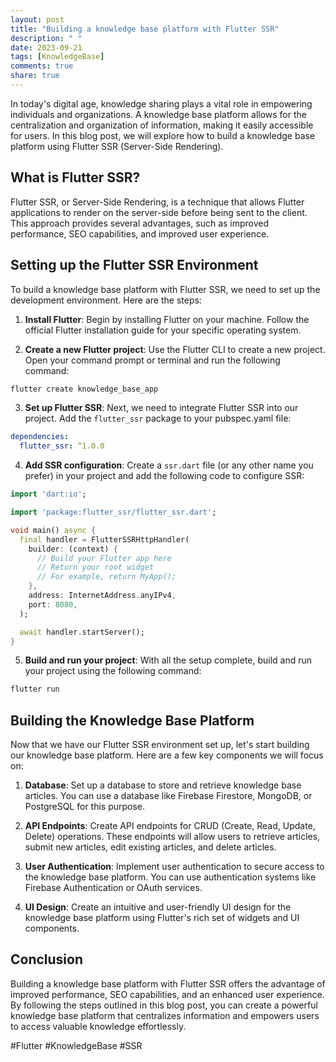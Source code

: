 ```yaml
---
layout: post
title: "Building a knowledge base platform with Flutter SSR"
description: " "
date: 2023-09-21
tags: [KnowledgeBase]
comments: true
share: true
---
```


In today's digital age, knowledge sharing plays a vital role in empowering individuals and organizations. A knowledge base platform allows for the centralization and organization of information, making it easily accessible for users. In this blog post, we will explore how to build a knowledge base platform using Flutter SSR (Server-Side Rendering).

## What is Flutter SSR?

Flutter SSR, or Server-Side Rendering, is a technique that allows Flutter applications to render on the server-side before being sent to the client. This approach provides several advantages, such as improved performance, SEO capabilities, and improved user experience.

## Setting up the Flutter SSR Environment

To build a knowledge base platform with Flutter SSR, we need to set up the development environment. Here are the steps:

1. **Install Flutter**: Begin by installing Flutter on your machine. Follow the official Flutter installation guide for your specific operating system.

2. **Create a new Flutter project**: Use the Flutter CLI to create a new project. Open your command prompt or terminal and run the following command:

```bash
flutter create knowledge_base_app
```

3. **Set up Flutter SSR**: Next, we need to integrate Flutter SSR into our project. Add the `flutter_ssr` package to your pubspec.yaml file:

```yaml
dependencies:
  flutter_ssr: ^1.0.0
```

4. **Add SSR configuration**: Create a `ssr.dart` file (or any other name you prefer) in your project and add the following code to configure SSR:

```dart
import 'dart:io';

import 'package:flutter_ssr/flutter_ssr.dart';

void main() async {
  final handler = FlutterSSRHttpHandler(
    builder: (context) {
      // Build your Flutter app here
      // Return your root widget
      // For example, return MyApp();
    },
    address: InternetAddress.anyIPv4,
    port: 8080,
  );

  await handler.startServer();
}
```

5. **Build and run your project**: With all the setup complete, build and run your project using the following command:

```bash
flutter run
```

## Building the Knowledge Base Platform

Now that we have our Flutter SSR environment set up, let's start building our knowledge base platform. Here are a few key components we will focus on:

1. **Database**: Set up a database to store and retrieve knowledge base articles. You can use a database like Firebase Firestore, MongoDB, or PostgreSQL for this purpose.

2. **API Endpoints**: Create API endpoints for CRUD (Create, Read, Update, Delete) operations. These endpoints will allow users to retrieve articles, submit new articles, edit existing articles, and delete articles.

3. **User Authentication**: Implement user authentication to secure access to the knowledge base platform. You can use authentication systems like Firebase Authentication or OAuth services.

4. **UI Design**: Create an intuitive and user-friendly UI design for the knowledge base platform using Flutter's rich set of widgets and UI components.

## Conclusion

Building a knowledge base platform with Flutter SSR offers the advantage of improved performance, SEO capabilities, and an enhanced user experience. By following the steps outlined in this blog post, you can create a powerful knowledge base platform that centralizes information and empowers users to access valuable knowledge effortlessly.

#Flutter #KnowledgeBase #SSR